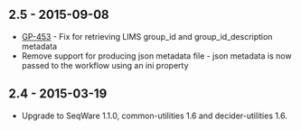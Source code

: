 ## 2.5 - 2015-09-08
- [GP-453](https://jira.oicr.on.ca/browse/GP-453) - Fix for retrieving LIMS group_id and group_id_description metadata
- Remove support for producing json metadata file - json metadata is now passed to the workflow using an ini property 
## 2.4 - 2015-03-19
- Upgrade to SeqWare 1.1.0, common-utilities 1.6 and decider-utilities 1.6.
